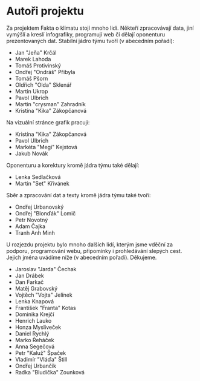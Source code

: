# Autoři projektu

Za projektem Fakta o klimatu stojí mnoho lidí. Někteří zpracovávají data, jiní vymýšlí a kreslí infografiky, programují web či dělají oponenturu prezentovaných dat. Stabilní jádro týmu tvoří (v abecedním pořadí):

* Jan "Jeňa" Krčál
* Marek Lahoda
* Tomáš Protivinský
* Ondřej "Ondráš" Přibyla
* Tomáš Pšorn
* Oldřich "Olda" Sklenář
* Martin Ukrop
* Pavol Ulbrich
* Martin "crysman" Zahradník
* Kristína "Kika" Zákopčanová

Na vizuální stránce grafik pracují:

* Kristína "Kika" Zákopčanová
* Pavol Ulbrich
* Markéta "Megi" Kejstová
* Jakub Novák

Oponenturu a korektury kromě jádra týmu také dělají:

* Lenka Sedlačková
* Martin "Set" Křivánek

Sběr a zpracování dat a texty kromě jádra týmu také tvoří:

* Ondřej Urbanovský
* Ondřej "Blonďák" Lomič
* Petr Novotný
* Adam Čajka
* Tranh Anh Minh

U rozjezdu projektu bylo mnoho dalších lidí, kterým jsme vděční za podporu, programování webu, připomínky i prohledávání slepých cest. Jejich jména uvádíme níže (v abecedním pořadí). Děkujeme.

* Jaroslav "Jarda" Čechak
* Jan Drábek
* Dan Farkač
* Matěj Grabovský
* Vojtěch "Vojta" Jelínek
* Lenka Knapová
* František "Franta" Kotas
* Dominika Krejčí
* Henrich Lauko
* Honza Mysliveček
* Daniel Rychlý
* Marko Řeháček
* Anna Segečová
* Petr "Kaluž" Špaček
* Vladimír "Vláďa" Štill
* Ondřej Urbančík
* Radka "Bludička" Zounková
